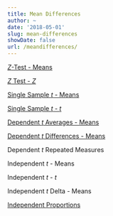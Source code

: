```yaml
---
title: Mean Differences
author: ~
date: '2018-05-01'
slug: mean-differences
showDate: false
url: /meandifferences/
---
```

[*Z*-Test - Means](ztestmeans.html)

[*Z* Test - *Z*](ztestz.html)

[Single Sample *t* - Means](singletmeans.html)

[Single Sample *t* - *t*](singlett.html)

[Dependent *t* Averages - Means](deptavgM.html) 

[Dependent *t* Differences - Means](deptdiffM.html)

Dependent *t* Repeated Measures 

Independent *t* - Means

Independent *t* - *t*

Independent *t* Delta - Means

[Independent Proportions](independentproportions.html)
